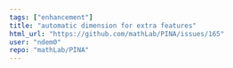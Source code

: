 ```yaml
---
tags: ["enhancement"]
title: "automatic dimension for extra features"
html_url: "https://github.com/mathLab/PINA/issues/165"
user: "ndem0"
repo: "mathLab/PINA"
---
```


